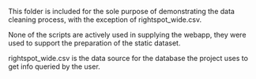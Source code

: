 This folder is included for the sole purpose of demonstrating the data cleaning process, with the exception of rightspot_wide.csv.

None of the scripts are actively used in supplying the webapp, they were used to support the preparation of the static dataset.

rightspot_wide.csv is the data source for the database the project uses to get info queried by the user.